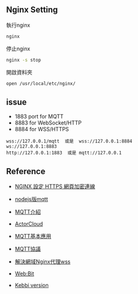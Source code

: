 ## Nginx Setting
執行nginx
```bash
nginx
```
停止nginx
```bash
nginx -s stop
```
開啟資料夾
```bash
open /usr/local/etc/nginx/
```

## issue
- 1883 port for MQTT
- 8883 for WebSocket/HTTP
- 8884 for WSS/HTTPS

```
wss://127.0.0.1/mqtt  或是  wss://127.0.0.1:8884    
ws://127.0.0.1:8883
http://127.0.0.1:1883  或是 mqtt://127.0.0.1
```



## Reference
- [NGINX 設定 HTTPS 網頁加密連線](https://blog.gtwang.org/linux/nginx-create-and-install-ssl-certificate-on-ubuntu-linux/)
- [nodejs版mqtt](https://www.twblogs.net/a/5bc0f3e92b717711c9241068)
- [MQTT介紹](https://www.twblogs.net/a/5db43a54bd9eee310ee6b811)
- [ActorCloud](https://docs.actorcloud.io/zh/)
- [MQTT基本應用](https://www.twblogs.net/a/5db43a54bd9eee310ee6b811)
- [MQTT協議](https://www.twblogs.net/a/5db49906bd9eee310ee6bae1)
- [解決網域Nginx代理wss](https://www.796t.com/article.php?id=254480)

- [Web:Bit](https://webbit.webduino.io/blockly/?demo=default#lRQ2LLN26jDqG)
- [Kebbi version](https://testkebbi.webduino.tw/blockly/?demo=default#a355aaKKjOm3m)

